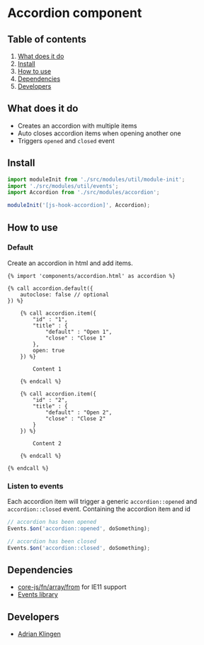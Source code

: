 
# Accordion component

## Table of contents
1. [What does it do](#markdown-header-what-does-it-do)
2. [Install](#markdown-header-install)
3. [How to use](#markdown-header-how-to-use)
4. [Dependencies](#markdown-header-dependencies)
5. [Developers](#markdown-header-developers)


## What does it do
* Creates an accordion with multiple items
* Auto closes accordion items when opening another one
* Triggers `opened` and `closed` event

## Install
```javascript
import moduleInit from './src/modules/util/module-init';
import './src/modules/util/events';
import Accordion from './src/modules/accordion';

moduleInit('[js-hook-accordion]', Accordion);
```

## How to use

### Default

Create an accordion in html and add items.
```htmlmixed
{% import 'components/accordion.html' as accordion %}

{% call accordion.default({
    autoclose: false // optional
}) %}

    {% call accordion.item({
        "id" : "1",
        "title" : {
            "default" : "Open 1",
            "close" : "Close 1"
        },
        open: true
    }) %}

        Content 1

    {% endcall %}

    {% call accordion.item({
        "id" : "2",
        "title" : {
            "default" : "Open 2",
            "close" : "Close 2"
        }
    }) %}

        Content 2

    {% endcall %}

{% endcall %}

```

### Listen to events
Each accordion item will trigger a generic `accordion::opened` and `accordion::closed` event. Containing the accordion item and id
```javascript
// accordion has been opened
Events.$on('accordion::opened', doSomething);

// accordion has been closed
Events.$on('accordion::closed', doSomething);
```

## Dependencies
* [core-js/fn/array/from](https://www.npmjs.com/package/core-js) for IE11 support
* [Events library](/utilities/events/)

## Developers
* [Adrian Klingen](mailto:adrian@tamtam.nl)
